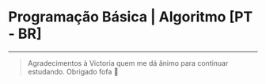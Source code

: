 # Programação Básica | Algoritmo [PT - BR]
---
> Agradecimentos à Victoria quem me dá ânimo para continuar estudando. Obrigado fofa 💛
